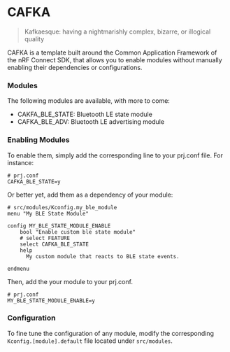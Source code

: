 # CAFKA

> Kafkaesque: having a nightmarishly complex, bizarre, or illogical quality

CAFKA is a template built around the Common Application Framework of the
nRF Connect SDK, that allows you to enable modules without manually enabling
their dependencies or configurations.


### Modules

The following modules are available, with more to come:

- CAKFA_BLE_STATE: Bluetooth LE state module
- CAFKA_BLE_ADV: Bluetooth LE advertising module


### Enabling Modules

To enable them, simply add the corresponding line to your prj.conf file.
For instance:

```
# prj.conf
CAFKA_BLE_STATE=y
```

Or better yet, add them as a dependency of your module:

```Kconfig
# src/modules/Kconfig.my_ble_module
menu "My BLE State Module"

config MY_BLE_STATE_MODULE_ENABLE
	bool "Enable custom ble state module"
	# select FEATURE
	select CAFKA_BLE_STATE
	help
	  My custom module that reacts to BLE state events.

endmenu

```

Then, add the your module to your prj.conf.

```
# prj.conf
MY_BLE_STATE_MODULE_ENABLE=y
```

### Configuration

To fine tune the configuration of any module, modify the corresponding
`Kconfig.[module].default` file located under `src/modules`.


<!-- MODULES -->
[ble_state]: https://developer.nordicsemi.com/nRF_Connect_SDK/doc/latest/nrf/libraries/caf/ble_state.html
[ble_adv]: https://developer.nordicsemi.com/nRF_Connect_SDK/doc/latest/nrf/libraries/caf/ble_adv.html
